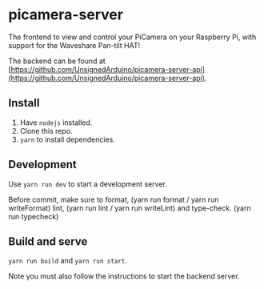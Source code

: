 # picamera-server

The frontend to view and control your PiCamera on your Raspberry Pi, with support for the Waveshare Pan-tilt HAT!

The backend can be found
at [https://github.com/UnsignedArduino/picamera-server-api](https://github.com/UnsignedArduino/picamera-server-api).

## Install

1. Have `nodejs` installed.
2. Clone this repo.
3. `yarn` to install dependencies.

## Development

Use `yarn run dev` to start a development server.

Before commit, make sure to format, (yarn run format / yarn run writeFormat) lint, (yarn run lint / yarn run writeLint)
and type-check. (yarn run typecheck)

## Build and serve

`yarn run build` and `yarn run start`.

Note you must also follow the instructions to start the backend server. 

